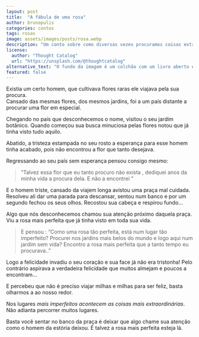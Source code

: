 ```yaml
---
layout: post
title:  "A fábula de uma rosa"
author: brunopulis
categories: contos
tags: rosas
image: assets/images/posts/rosa.webp
description: "Um conto sobre como diversas vezes procuramos coisas extradionárias em lugares distantes e como a vida pode nos surpreender."
license:
  author: "Thought Catalog"
  url: "https://unsplash.com/@thoughtcatalog"
alternative_text: "O fundo da imagem é um colchão com um livro aberto e três botões de rosas vermelhas. Está escrito na página aberta: você não está errado porque não está certo para alguém, você foi incompatível não está quebrado"
featured: false
---
```


Existia um certo homem, que cultivava flores raras ele viajava pela sua procura. <br />
Cansado das mesmas flores, dos mesmos jardins, foi a um país distante a procurar uma flor em especial.

Chegando no país que desconhecemos o nome, visitou o seu jardim botânico. Quando começou sua busca minuciosa pelas flores notou que já tinha visto tudo aquilo.

Abatido, a tristeza estampada no seu rosto a esperança para esse homem tinha acabado, pois não encontrou a flor que tanto desejava.

Regressando ao seu país sem esperança pensou consigo mesmo:

> “Talvez essa flor que eu tanto procuro não exista , dediquei anos da minha vida a procura dela. E não a encontrei ”

E o homem triste, cansado da viajem longa avistou uma praça mal cuidada.
Resolveu ali dar uma parada para descansar, sentou num banco e por um segundo fechou os seus olhos. Recostou sua cabeça e respirou fundo…

Algo que nós desconhecemos chamou sua atenção próximo daquela praça.
Viu a rosa mais perfeita que já tinha visto em toda sua vida.

> E pensou :
“Como uma rosa tão perfeita, está num lugar tão imperfeito?
Procurei nos jardins mais belos do mundo e logo aqui num jardim sem vida?
Encontro a rosa mais perfeita que a tanto tempo eu procurava..”

Logo a felicidade invadiu o seu coração e sua face já não era tristonha!
Pelo contrário aspirava a verdadeira felicidade que muitos almejam e poucos a
encontram…

E percebeu que não é preciso viajar milhas e milhas para ser feliz, basta olharmos a ao
nosso redor.

Nos lugares *mais imperfeitos acontecem as coisas mais extraordinárias*. Não adianta percorrer muitos lugares.

Basta você sentar no banco da praça é deixar que algo chame sua atenção como o homem da estória deixou.
É talvez a rosa mais perfeita esteja lá.
